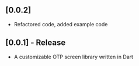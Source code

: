 ## [0.0.2]

* Refactored code, added example code


## [0.0.1] - Release

* A customizable OTP screen library written in Dart
